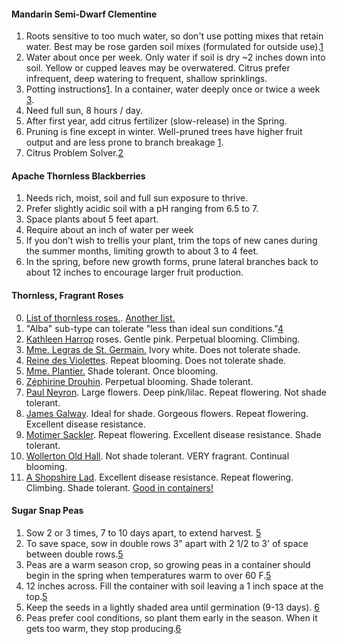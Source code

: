 #### Mandarin Semi-Dwarf Clementine
1. Roots sensitive to too much water, so don't use potting mixes that retain water. Best may be rose garden soil mixes (formulated for outside use).[1]
2. Water about once per week. Only water if soil is dry ~2 inches down into soil. Yellow or cupped leaves may be overwatered. Citrus prefer infrequent, deep watering to frequent, shallow sprinklings.
3. Potting instructions[1]. In a container, water deeply once or twice a week [3].
4. Need full sun, 8 hours / day.
5. After first year, add citrus fertilizer (slow-release) in the Spring.
6. Pruning is fine except in winter. Well-pruned trees have higher fruit output and are less prone to branch breakage [1].
7. Citrus Problem Solver.[2]

#### Apache Thornless Blackberries
1. Needs rich, moist, soil and full sun exposure to thrive. 
2. Prefer slightly acidic soil with a pH ranging from 6.5 to 7. 
3. Space plants about 5 feet apart.
4. Require about an inch of water per week
5. If you don’t wish to trellis your plant, trim the tops of new canes during the summer months, limiting growth to about 3 to 4 feet.
6. In the spring, before new growth forms, prune lateral branches back to about 12 inches to encourage larger fruit production.

#### Thornless, Fragrant Roses
0. [List of thornless roses.](https://www.heirloomroses.com/info/care/roses/thornless-roses/). [Another list.](https://www.davidaustinroses.com/us/specific-planting-situations/thornless-roses?mode=list)
0. "Alba" sub-type can tolerate "less than ideal sun conditions."[4]
1. [Kathleen Harrop](https://www.davidaustinroses.com/eu/kathleen-harrop) roses. Gentle pink. Perpetual blooming. Climbing.
2. [Mme. Legras de St. Germain.](https://www.davidaustinroses.com/eu/mme-legras-de-st-germain) Ivory white. Does not tolerate shade.
3. [Reine des Violettes](https://www.heirloomroses.com/reine-des-violettes.html). Repeat blooming. Does not tolerate shade.
4. [Mme. Plantier.](https://www.roguevalleyroses.com/rose/mme-plantier) Shade tolerant. Once blooming.
5. [Zéphirine Drouhin](https://www.heirloomroses.com/zephirine-drouhin.html). Perpetual blooming. Shade tolerant. 
6. [Paul Neyron](https://www.heirloomroses.com/roses/old-garden-roses/hybrid-perpetuals/paul-neyron.html). Large flowers. Deep pink/lilac. Repeat flowering. Not shade tolerant.
7. [James Galway](https://www.davidaustinroses.com/us/james-galway-english-climbing-rose). Ideal for shade. Gorgeous flowers. Repeat flowering. Excellent disease resistance.
8. [Motimer Sackler](https://www.davidaustinroses.com/us/mortimer-sackler-english-climbing-rose). Repeat flowering. Excellent disease resistance. Shade tolerant.
9. [Wollerton Old Hall](https://www.heirloomroses.com/wollerton-old-hall.html). Not shade tolerant. VERY fragrant. Continual blooming.
10. [A Shopshire Lad](https://www.heirloomroses.com/a-shropshire-lad.html). Excellent disease resistance. Repeat flowering. Climbing. Shade tolerant. [Good in containers!](https://www.davidaustinroses.com/us/a-shropshire-lad-shrub-rose)

#### Sugar Snap Peas
1. Sow 2 or 3 times, 7 to 10 days apart, to extend harvest. [5]
2. To save space, sow in double rows 3" apart with 2 1/2 to 3' of space between double rows.[5]
3. Peas are a warm season crop, so growing peas in a container should begin in the spring when temperatures warm to over 60 F.[5]
4. 12 inches across. Fill the container with soil leaving a 1 inch space at the top.[5]
5. Keep the seeds in a lightly shaded area until germination (9-13 days). [6]
6. Peas prefer cool conditions, so plant them early in the season. When it gets too warm, they stop producing.[6]

[1]:https://www.fourwindsgrowers.com/tips-and-advice/growing-dwarf-citrus/in-containers.html
[2]:https://www.fourwindsgrowers.com/tips-and-advice/problem-solver.html
[3]:https://www.fourwindsgrowers.com/growing-essentials/watering-guidelines.html
[4]:https://hedgerowrose.com/rose-gardening/2012/09/06/growing-madame-plantier-or-the-brides-rose/
[5]:https://www.gardeningknowhow.com/edible/vegetables/peas/grow-peas-in-containers.htm
[6]: https://www.thespruce.com/growing-peas-in-container-gardens-848242
